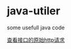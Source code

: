 # java-utiler
some usefull java code


[查看接口的原始http请求](src\main\java\com.github.qianggetaba\RawHttpRequester.java)

